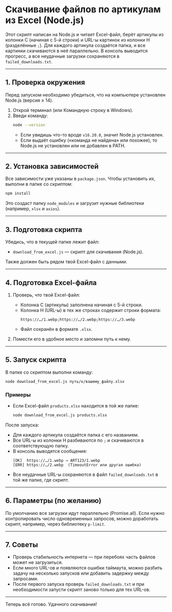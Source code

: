 # Скачивание файлов по артикулам из Excel (Node.js)

Этот скрипт написан на Node.js и читает Excel-файл, берёт артикулы из колонки C (начиная с 5-й строки) и URL-ы картинок из колонки H (разделённые `;`). Для каждого артикула создаётся папка, и все картинки скачиваются в неё параллельно. В консоль выводится прогресс, а все неудачные загрузки сохраняются в `failed_downloads.txt`.

---

## 1. Проверка окружения

Перед запуском необходимо убедиться, что на компьютере установлен Node.js (версия ≥ 14).

1. Открой терминал (или Командную строку в Windows).
2. Введи команду:
   ```bash
   node --version
   ```
   - Если увидишь что-то вроде `v16.20.0`, значит Node.js установлен.
   - Если выдаёт ошибку («команда не найдена» или похожее), то Node.js не установлен или не добавлен в PATH.

---

## 2. Установка зависимостей

Все зависимости уже указаны в `package.json`. Чтобы установить их, выполни в папке со скриптом:

```bash
npm install
```

Это создаст папку `node_modules` и загрузит нужные библиотеки (например, `xlsx` и `axios`).

---

## 3. Подготовка скрипта

Убедись, что в текущей папке лежит файл:

- `download_from_excel.js` — скрипт для скачивания (Node.js).

Также должен быть рядом твой Excel-файл с данными.

---

## 4. Подготовка Excel-файла

1. Проверь, что твой Excel-файл:
   - Колонка C (артикулы) заполнена начиная с 5-й строки.
   - Колонка H (URL-ы) в тех же строках содержит строки формата:
     ```
     https://…/1.webp;https://…/2.webp;https://…/3.webp
     ```
   - Файл сохранён в формате `.xlsx`.

2. Помести его в удобное место и запомни путь к нему.

---

## 5. Запуск скрипта

В папке со скриптом выполни команду:

```bash
node download_from_excel.js путь/к/вашему_файлу.xlsx
```

### Примеры

- Если Excel-файл `products.xlsx` находится в той же папке:
  ```bash
  node download_from_excel.js products.xlsx
  ```

После запуска:

- Для каждого артикула создаётся папка с его названием.
- Все URL-ы из колонки H разбиваются по `;` и скачиваются в соответствующую папку.
- В консоль выводятся сообщения:
  ```
  [OK]  https://…/1.webp → ART123/1.webp
  [ERR] https://…/2.webp  (TimeoutError или другая ошибка)
  ```
- Все неудачные URL-ы сохраняются в файл `failed_downloads.txt` в той же папке, где скрипт.

---

## 6. Параметры (по желанию)

По умолчанию все загрузки идут параллельно (Promise.all). Если нужно контролировать число одновременных запросов, можно доработать скрипт, например, через библиотеку `p-limit`.

---

## 7. Советы

- Проверь стабильность интернета — при перебоях часть файлов может не загрузиться.
- Если много URL-ов и появляются ошибки таймаута, можно разбить задачу на несколько запусков или добавить задержку между запросами.
- После первого запуска проверь `failed_downloads.txt` и при необходимости запусти скрипт заново только для тех URL-ов.

---

Теперь всё готово. Удачного скачивания!
